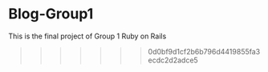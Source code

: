 
# Blog-Group1
This is the final project of Group 1 Ruby on Rails
>>>>>>> 0d0bf9d1cf2b6b796d4419855fa3ecdc2d2adce5

